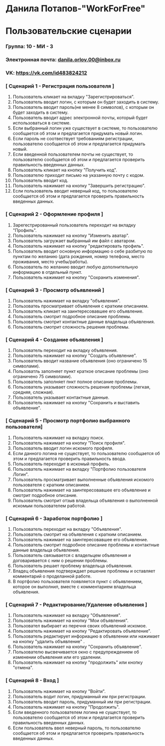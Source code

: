 # Данила Потапов-"WorkForFree"
# Пользовательские сценарии

### Группа: 10 - МИ - 3
### Электронная почта: danila.orlov.00@inbox.ru
### VK: https://vk.com/id483824212



### [ Сценарий 1 - Регистрация пользователя ]

1. Пользователь кликает на вкладку "Зарегистрироваться".
2. Пользователь вводит логин, с которым он будет заходить в систему.
3. Пользователь вводит пароль(не менее 8 символов), с которым он будет заходить в систему.
4. Пользователь вводит адрес электронной почты, который будет использоваться в системе.
5. Если выбранный логин уже существует в системе, то пользователю сообщается об этом и предлагается придумать новый логин.
6. Если пароль не соотвествует требованиям регистрации, пользователю сообщается об этом и предлагается придумать новый.
7. Если введенной пользователем почты не существует, то пользователю сообщается об этом и предлагается проверить правильность введенных данных.
8. Пользователь кликает на кнопку "Получить код".
9. Пользователю приходит письмо на указанную почту с кодом.
9. Пользователь вводит код.
10. Пользователь нажимает на кнопку "Завершить регистрацию".
11. Если пользователь вводит неверный код, то пользователю сообщается об этом и предлагается проверить правильность введенных данных.

### [ Сценарий 2 - Оформление профиля ]

1. Зарегестрированный пользователь переходит на вкладку "Профиль".
2. Пользователь нажимает на кнопку "Изменить аватар".
3. Пользователь загружает выбранный им файл с аватаром.
4. Пользователь нажимает на кнопку "редактировать профиль".
5. Пользователь вводит основную информацию о себе разбитую по пунктам по желанию (дата рождения, номер телефона, место проживания, место учебы/работы).
6. Пользователь по желанию вводит любую дополнительную информацию в отдельный пункт.
7. Пользователь нажимает на кнопку "Сохранить изменения".

### [ Сценарий 3 - Просмотр объявлений ]
1. Пользователь нажимает на вкладку "объявления".
2. Пользоватеь просматривает объявления с кратким описанием.
3. Пользователь кликает на заинтересовавшее его объявление.
4. Пользователь смотрит подробное описание проблемы.
5. Пользователь смотрит контактные данные владельца объявления.
6. Пользователь смотрит сложность решения проблемы.

### [ Сценарий 4 - Создание объявления ]

1. Пользователь переходит на вкладку объявления.
2. Пользователь нажимает на кнопку "Создать объявление".
3. Пользователь вводит название объявления (оно ограничено 15 символами).
4. Пользоватль заполняет пункт краткое описание проблемы (оно ограничено 75 символами).
5. Пользователь заполняет пнкт полное описание проблемы.
6. Пользователь указывает сложность решения проблемы (легкая, средняя, сложная).
7. Пользователь указывает контактные данные.
8. Пользователь нажимает на кнопку "Сохранить и выставить объявление".

### [ Сценарий 5 - Просмотр портфолио выбранного пользователя]

1. Пользователь нажимает на вкладку поиск.
2. Пользователь нажимает на кнопку "Поиск профиля".
3. Пользователь вводит логин искомого профиля.
4. Если данного логина не существует, то пользователю сообщается об этом и предлагается проверить правильность ввода.
5. Пользователь переходит в искомый профиль.
6. Пользователь нажимает на вкладку "Портфолио пользователя _Логин_".
7. Пользователь просматривает выполненные объявления искомого пользователя с кратким описанием.
8. Пользователь нажимает на заинтересовавшее его объявление и смотрит подробное описание.
9. Пользователь смотрит отзыв владельца объявления о выполненной искомым пользователем работой.

### [ Сценарий 6 - Заработок портфолио ]

1. Пользователь переходит на вкладку "Объявления".
2. Пользователь смотрит на объявления с кратким описанием.
3. Пользователь нажимает на заинтересовавшее его объявление.
4. Пользователь смотрит подробное описание проблемы и контактные данные владельца объявления.
5. Пользователь связывается с владельцем объявления и договаривается с ним о решении проблемы.
6. Пользователь решает проблему владельца объявления.
7. Владец объявления подтверждает решение проблемы и оставляет комментарий о проделанной работе.
8. В портфолио пользователя появляется пункт с объявлением, которое он выполнил, вместе с комментарием владельца объявления.

### [ Сценарий 7 - Редактирование/Удаление объявления ]

1. Пользователь нажимает на вкладку "Объявления".
2. Пользователь нажимает на кнопку "Мои объявления".
3. Пользовател выбирает из перечня своих объявлений искомое.
4. Пользователь нажимает на кнопку "Редактировать объявление".
5. Пользователь редактирует инфориацию в объявлении или нажимает на кнопку "удалить объявление" .
6. Пользователь нажимает на кнопку "Cохранить объявление".
7. Пользователю высвечивается окно с предупреждением об изменении объявления или его удалении.
8. Пользователь нажимает на кнопку "продолжить" или кнопку "отмена".

### [ Сценарий 8 - Вход ]

1. Пользователь нажимает на кнопку "Войти".
2. Пользователь водит логин, придуманный им при регистрации.
3. Пользователь вводит пароль, придуманный им при регистрации.
4. Пользователь нажимает на кнопку "Продолжить".
5. Если введенного пользователем логина не существует, то пользователю сообщается об этом и предлагается проверить правильность введенных данных.
6. Если пользователь ввел неверный пароль, то пользователю сообщается об этом и предлагается проверить правильность введенных данных.

